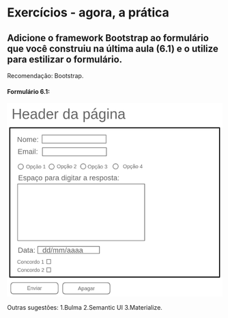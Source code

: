 # Exercícios - agora, a prática

## Adicione o framework Bootstrap ao formulário que você construiu na última aula (6.1) e o utilize para estilizar o formulário.
Recomendação: Bootstrap.

#### Formulário 6.1:
<img src='./atividadeForm.png' alt="Formulário realizado na aula 6.1"/>

Outras sugestões: 
1.Bulma
2.Semantic UI
3.Materialize.
